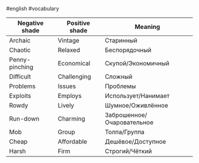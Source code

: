#english #vocabulary 

| Negative shade | Positive shade | Meaning                    |
| -------------- | -------------- | -------------------------- |
| Archaic        | Vintage        | Старинный                  |
| Chaotic        | Relaxed        | Беспорядочный              |
| Penny-pinching | Economical     | Скупой/Экономичный         |
| Difficult      | Challenging    | Сложный                    |
| Problems       | Issues         | Проблемы                   |
| Exploits       | Employs        | Использует/Нанимает        |
| Rowdy          | Lively         | Шумное/Оживлённое          |
| Run-down       | Charming       | Заброшенное/Очаровательное |
| Mob            | Group          | Толпа/Группа               |
| Cheap          | Affordable     | Дешёвое/Доступное          |
| Harsh          | Firm           | Строгий/Чёткий             |
